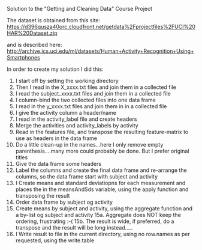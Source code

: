 Solution to the "Getting and Cleaning Data" Course Project

The dataset is obtained from this site:
https://d396qusza40orc.cloudfront.net/getdata%2Fprojectfiles%2FUCI%20HAR%20Dataset.zip 

and is described here:
http://archive.ics.uci.edu/ml/datasets/Human+Activity+Recognition+Using+Smartphones 

In order to create my solution I did this:

1. I start off by setting the working directory
2. Then I read in the X_xxxx.txt files and join them in a collected file
3. I read the subject_xxxx.txt files and join them in a collected file
4. I column-bind the two collected files into one data frame
5. I read in the y_xxxx.txt files and join them in in a collected file
6. I give the activity column a header/name
7. I read in the activity_label file and create headers
8. Merge the activities and activity_labels by activity
9. Read in the features file, and transpose the resulting feature-matrix to use as headers in the data frame
10. Do a little clean-up in the names...here I only remove empty parenthesis....many more could probably be done. But I prefer original titles
11. Give the data frame some headers
12. Label the columns and create the final data frame and re-arrange the columns, so the data frame start with subject and activity
13. I Create means and standard deviatiopns for each measurement and places the in the meansAndSds variable, using the apply function and transposing the result
14. Order data frame by subject og activity
15. Create means by subject and activity, using the aggregate function and a by-list og subject and activity
15a. Aggregate does NOT keep the ordering, frustrating :-(
15b. The result is wide, if preferred, do a transpose and the result will be long instead.....
16. I Write result to file in the current directory, using no row.names as per requested, using the write.table
